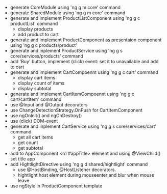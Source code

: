 - generate CoreModule using 'ng g m core' command
- generate SharedModule using 'ng g m core' command
- generate and implement ProductListComponent using 'ng g c productList' command
  * display products
  * add product to cart
- generate and implement ProductComponent as presentaion component using 'ng g c products/product'
- generate and inplement ProductService using 'ng g s core/services/products' command
- add 'Buy' button, implement (click) event: set it to unavailable and add to cart
- generate and implement CartCompoennt using 'ng g c cart' command
  * display cart items
  * display count of items
  * display subtotal
- generate and implement CartItemCompoennt using 'ng g c cart/cartItem' command
- use @Input and @Output decorators
- use ChangeDetectionStrategy.OnPush for CartItemComponent
- use ngOnInit() and ngOnDestroy()
- use (click) DOM-event
- generate and inplement CartService using 'ng g s core/services/cart' command
    * get all cart items
    * get count
    * get subtotal
- add to AppComponent <h1 #appTitle></h1> element and using @ViewChild() set title app
- add HightlightDirective using 'ng g d shared/hightlight' command
    * use @HostBinding, @HostListener decorators.
    * hightlight host element during mouseenter and blur when mouse leave
- use ngStyle in ProductComponent template



